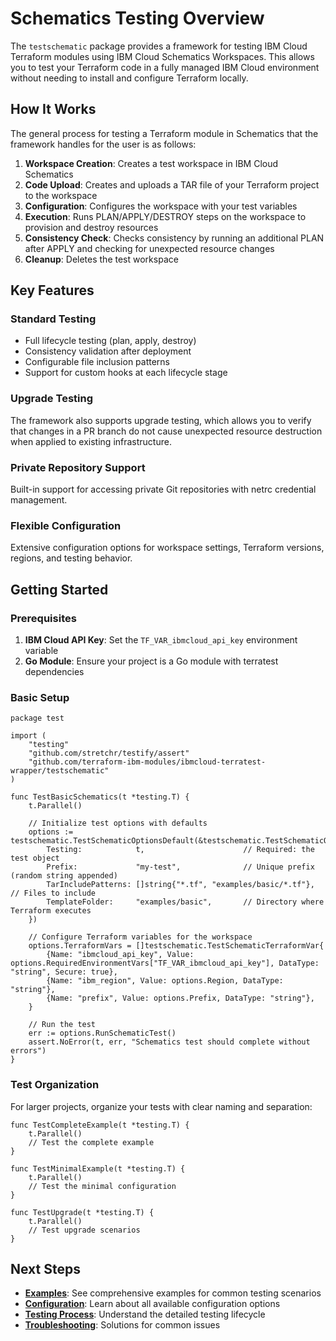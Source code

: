 # Schematics Testing Overview

The `testschematic` package provides a framework for testing IBM Cloud Terraform modules using IBM Cloud Schematics Workspaces. This allows you to test your Terraform code in a fully managed IBM Cloud environment without needing to install and configure Terraform locally.

## How It Works

The general process for testing a Terraform module in Schematics that the framework handles for the user is as follows:

1. **Workspace Creation**: Creates a test workspace in IBM Cloud Schematics
2. **Code Upload**: Creates and uploads a TAR file of your Terraform project to the workspace
3. **Configuration**: Configures the workspace with your test variables
4. **Execution**: Runs PLAN/APPLY/DESTROY steps on the workspace to provision and destroy resources
5. **Consistency Check**: Checks consistency by running an additional PLAN after APPLY and checking for unexpected resource changes
6. **Cleanup**: Deletes the test workspace

## Key Features

### Standard Testing

- Full lifecycle testing (plan, apply, destroy)
- Consistency validation after deployment
- Configurable file inclusion patterns
- Support for custom hooks at each lifecycle stage

### Upgrade Testing

The framework also supports upgrade testing, which allows you to verify that changes in a PR branch do not cause unexpected resource destruction when applied to existing infrastructure.

### Private Repository Support

Built-in support for accessing private Git repositories with netrc credential management.

### Flexible Configuration

Extensive configuration options for workspace settings, Terraform versions, regions, and testing behavior.

## Getting Started

### Prerequisites

1. **IBM Cloud API Key**: Set the `TF_VAR_ibmcloud_api_key` environment variable
2. **Go Module**: Ensure your project is a Go module with terratest dependencies

### Basic Setup

```golang
package test

import (
    "testing"
    "github.com/stretchr/testify/assert"
    "github.com/terraform-ibm-modules/ibmcloud-terratest-wrapper/testschematic"
)

func TestBasicSchematics(t *testing.T) {
    t.Parallel()

    // Initialize test options with defaults
    options := testschematic.TestSchematicOptionsDefault(&testschematic.TestSchematicOptions{
        Testing:            t,                      // Required: the test object
        Prefix:             "my-test",              // Unique prefix (random string appended)
        TarIncludePatterns: []string{"*.tf", "examples/basic/*.tf"}, // Files to include
        TemplateFolder:     "examples/basic",       // Directory where Terraform executes
    })

    // Configure Terraform variables for the workspace
    options.TerraformVars = []testschematic.TestSchematicTerraformVar{
        {Name: "ibmcloud_api_key", Value: options.RequiredEnvironmentVars["TF_VAR_ibmcloud_api_key"], DataType: "string", Secure: true},
        {Name: "ibm_region", Value: options.Region, DataType: "string"},
        {Name: "prefix", Value: options.Prefix, DataType: "string"},
    }

    // Run the test
    err := options.RunSchematicTest()
    assert.NoError(t, err, "Schematics test should complete without errors")
}
```

### Test Organization

For larger projects, organize your tests with clear naming and separation:

```golang
func TestCompleteExample(t *testing.T) {
    t.Parallel()
    // Test the complete example
}

func TestMinimalExample(t *testing.T) {
    t.Parallel()
    // Test the minimal configuration
}

func TestUpgrade(t *testing.T) {
    t.Parallel()
    // Test upgrade scenarios
}
```

## Next Steps

- **[Examples](examples.md)**: See comprehensive examples for common testing scenarios
- **[Configuration](configuration.md)**: Learn about all available configuration options
- **[Testing Process](testing-process.md)**: Understand the detailed testing lifecycle
- **[Troubleshooting](troubleshooting.md)**: Solutions for common issues
